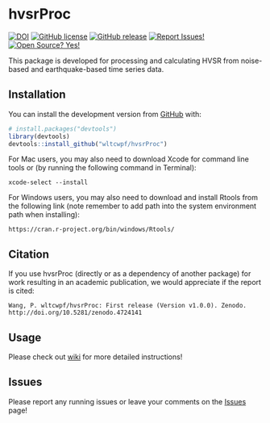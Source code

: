 
<!-- README.md is generated from README.Rmd. Please edit that file -->

# hvsrProc

<!-- badges: start -->

[![DOI](https://img.shields.io/badge/DOI-10.5281/zenodo.4724141-0096FF.svg)](https://zenodo.org/badge/latestdoi/358467058)
[![GitHub
license](https://img.shields.io/badge/License-MIT-green.svg)](https://github.com/wltcwpf/hvsrProc/blob/master/LICENSE.md)
[![GitHub
release](https://img.shields.io/badge/Release-v1.0.0-blue.svg)](https://github.com/wltcwpf/hvsrProc/releases)
[![Report
Issues!](https://img.shields.io/badge/Report%20Issues-Here-1abc9c.svg)](https://github.com/wltcwpf/hvsrProc/issues)
[![Open Source?
Yes!](https://img.shields.io/badge/Open%20Source-Yes-green.svg)](https://github.com/wltcwpf/hvsrProc)
<!-- badges: end -->

This package is developed for processing and calculating HVSR from
noise-based and earthquake-based time series data.

## Installation

You can install the development version from
[GitHub](https://github.com/) with:

``` r
# install.packages("devtools")
library(devtools)
devtools::install_github("wltcwpf/hvsrProc")
```

For Mac users, you may also need to download Xcode for command line
tools or (by running the following command in Terminal):

    xcode-select --install

For Windows users, you may also need to download and install Rtools from
the following link (note remember to add path into the system
environment path when installing):

    https://cran.r-project.org/bin/windows/Rtools/

## Citation

If you use hvsrProc (directly or as a dependency of another package) for
work resulting in an academic publication, we would appreciate if the
report is cited:

    Wang, P. wltcwpf/hvsrProc: First release (Version v1.0.0). Zenodo. http://doi.org/10.5281/zenodo.4724141

## Usage

Please check out [wiki](https://github.com/wltcwpf/hvsrProc/wiki) for
more detailed instructions!

## Issues

Please report any running issues or leave your comments on the
[Issues](https://github.com/wltcwpf/hvsrProc/issues) page!
